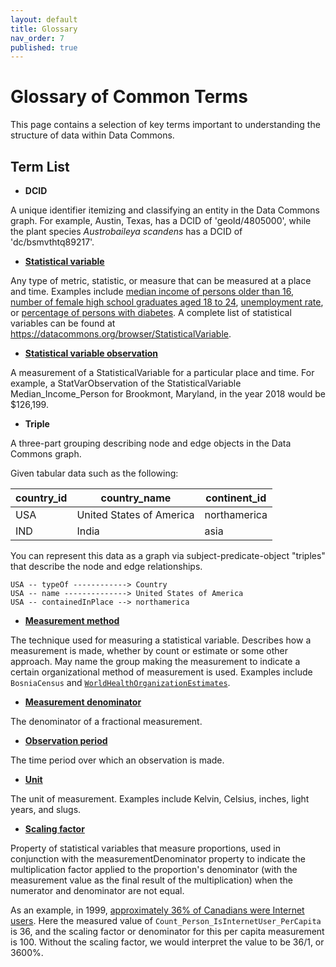 ```yaml
---
layout: default
title: Glossary
nav_order: 7
published: true
---
```

# Glossary of Common Terms

This page contains a selection of key terms important to understanding the structure of data within Data Commons.

## Term List

- **DCID**

A unique identifier itemizing and classifying an entity in the Data Commons graph. For example, Austin, Texas, has a DCID of 'geoId/4805000', while the plant species _Austrobaileya scandens_ has a DCID of 'dc/bsmvthtq89217'.

- **[Statistical variable](https://datacommons.org/browser/StatisticalVariable)**

Any type of metric, statistic, or measure that can be measured at a place and time. Examples include [median income of persons older than 16](https://datacommons.org/browser/Median_Income_Person_16OrMoreYears), [number of female high school graduates aged 18 to 24](https://datacommons.org/browser/Count_Person_18To24Years_EducationalAttainmentHighSchoolGraduateIncludesEquivalency_Female), [unemployment rate](https://browser.datacommons.org/browser/UnemploymentRate_Person), or [percentage of persons with diabetes](https://browser.datacommons.org/browser/Percent_Person_WithDiabetes). A complete list of statistical variables can be found at <https://datacommons.org/browser/StatisticalVariable>.

- **[Statistical variable observation](https://datacommons.org/browser/StatVarObservation)**

A measurement of a StatisticalVariable for a particular place and time. For example, a StatVarObservation of the StatisticalVariable Median_Income_Person for Brookmont, Maryland, in the year 2018 would be $126,199.

- **Triple**

A three-part grouping describing node and edge objects in the Data Commons graph.

Given tabular data such as the following:

|country_id  |  country_name	         |  continent_id|
|-------|--------|---------|
|USA	     |  United States of America |  northamerica|
|IND	     |  India                    |	        asia|

You can represent this data as a graph via subject-predicate-object "triples" that describe the node and edge relationships.
```
USA -- typeOf ------------> Country
USA -- name --------------> United States of America
USA -- containedInPlace --> northamerica
```

- **[Measurement method](https://datacommons.org/browser/measurementMethod)**

The technique used for measuring a statistical variable. Describes how a measurement is made, whether by count or estimate or some other approach. May name the group making the measurement to indicate a certain organizational method of measurement is used. Examples include `BosniaCensus` and [`WorldHealthOrganizationEstimates`](https://datacommons.org/browser/WorldHealthOrganizationEstimates).

- **[Measurement denominator](https://datacommons.org/browser/measurementDenominator)**

The denominator of a fractional measurement.

- **[Observation period](https://datacommons.org/browser/observationPeriod)**

The time period over which an observation is made.

- **[Unit](https://datacommons.org/browser/unit)**

The unit of measurement. Examples include Kelvin, Celsius, inches, light years, and slugs.

- **[Scaling factor](https://datacommons.org/browser/scalingFactor)**

Property of statistical variables that measure proportions, used in conjunction with the measurementDenominator property to indicate the multiplication factor applied to the proportion's denominator (with the measurement value as the final result of the multiplication) when the numerator and denominator are not equal.

As an example, in 1999, [approximately 36% of Canadians were Internet users](https://datacommons.org/browser/dc/o/2mthzyv99kd73). Here the measured value of `Count_Person_IsInternetUser_PerCapita` is 36, and the scaling factor or denominator for this per capita measurement is 100. Without the scaling factor, we would interpret the value to be 36/1, or 3600%.